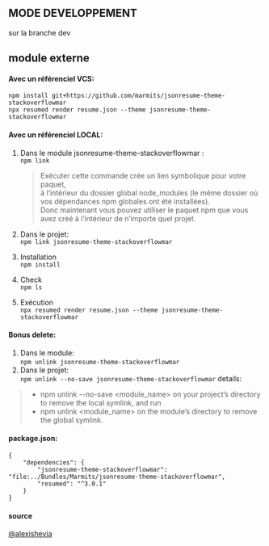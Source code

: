 ## MODE DEVELOPPEMENT
sur la branche dev

## module externe
#### Avec un référenciel VCS:  
```
npm install git+https://github.com/marmits/jsonresume-theme-stackoverflowmar
npx resumed render resume.json --theme jsonresume-theme-stackoverflowmar
```

#### Avec un référenciel LOCAL:
1. Dans le module jsonresume-theme-stackoverflowmar :  
   `npm link`

   >Exécuter cette commande crée un lien symbolique pour votre paquet,   
   à l’intérieur du dossier global node_modules (le même dossier où vos dépendances npm globales ont été installées).  
   Donc maintenant vous pouvez utiliser le paquet npm que vous avez créé à l’intérieur de n’importe quel projet.

2. Dans le projet:  
   `npm link jsonresume-theme-stackoverflowmar`

3. Installation  
   `npm install`

4. Check  
   `npm ls`

5. Exécution  
   `npx resumed render resume.json --theme jsonresume-theme-stackoverflowmar`



#### Bonus delete:
1. Dans le module:  
   `npm unlink jsonresume-theme-stackoverflowmar`
2. Dans le projet:  
   `npm unlink --no-save jsonresume-theme-stackoverflowmar`
details:
>- npm unlink --no-save <module_name> on your project’s directory to remove the local symlink, and run
>- npm unlink <module_name> on the module’s directory to remove the global symlink.


#### package.json:
```
{
    "dependencies": {
        "jsonresume-theme-stackoverflowmar": "file:../Bundles/Marmits/jsonresume-theme-stackoverflowmar",
        "resumed": "^3.0.1"
    }
}
```

#### source
[@alexishevia](https://medium.com/@alexishevia/the-magic-behind-npm-link-d94dcb3a81af)